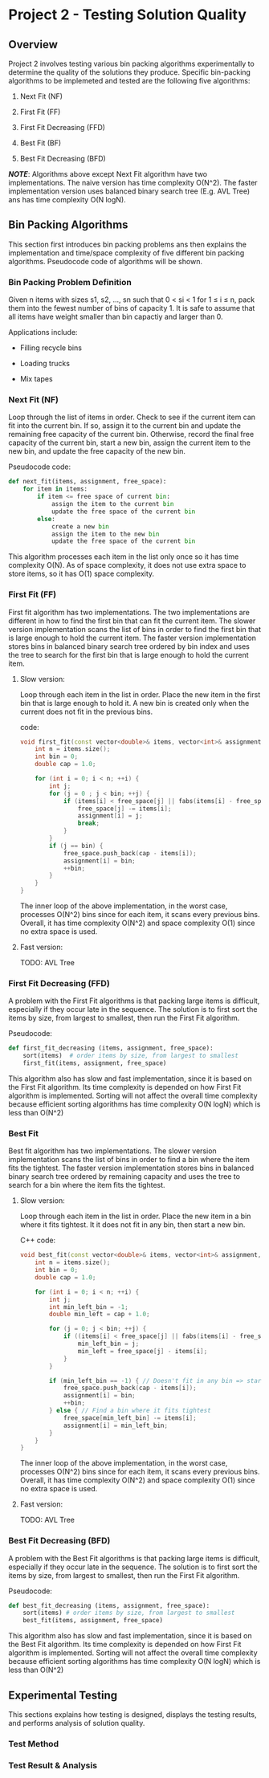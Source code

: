 # Project 2 - Testing Solution Quality

## Overview

Project 2 involves testing various bin packing algorithms experimentally to determine the quality of the solutions they produce. Specific bin-packing algorithms to be implemeted and tested are the following five algorithms:

1. Next Fit (NF)

2. First Fit (FF)

3. First Fit Decreasing (FFD)

4. Best Fit (BF)

5. Best Fit Decreasing (BFD)

***NOTE***: Algorithms above except Next Fit algorithm have two implementations. The naive version has time complexity O(N^2). The faster implementation version uses balanced binary search tree (E.g. AVL Tree) ans has time complexity O(N logN).

## Bin Packing Algorithms

This section first introduces bin packing problems ans then explains the implementation and time/space complexity of five different bin packing algorithms. Pseudocode code of algorithms will be shown.

### Bin Packing Problem Definition

Given n items with sizes s1, s2, ..., sn such that 0 < si < 1 for 1 ≤ i ≤ n, pack them into the fewest number of bins of capacity 1. It is safe to assume that all items have weight smaller than bin capactiy and larger than 0.

Applications include:

* Filling recycle bins

* Loading trucks

* Mix tapes

### Next Fit (NF)

Loop through the list of items in order. Check to see if the current item can fit into the current bin. If so, assign it to the current bin and update the remaining free capacity of the current bin. Otherwise, record the final free capacity of the current bin, start a new bin, assign the current item to the new bin, and update the free capacity of the new bin.

Pseudocode code:

```python
def next_fit(items, assignment, free_space):
    for item in items:
        if item <= free space of current bin:
            assign the item to the current bin
            update the free space of the current bin
        else:
            create a new bin
            assign the item to the new bin
            update the free space of the current bin
```

This algorithm processes each item in the list only once so it has time complexity O(N). As of space complexity, it does not use extra space to store items, so it has O(1) space complexity.

### First Fit (FF)

First fit algorithm has two implementations. The two implementations are different in how to find the first bin that can fit the current item.  The slower version implementation scans the list of bins in order to find the first bin that is large enough to hold the current item. The faster version implementation stores bins in balanced binary search tree ordered by bin index and uses the tree to search for the first bin that is large enough to hold the current item.

1. Slow version:

    Loop through each item in the list in order. Place the new item in the first bin that is large enough to hold it. A new bin is created only when the current does not fit in the previous bins.

     code:

    ```c++
    void first_fit(const vector<double>& items, vector<int>& assignment, vector<double>& free_space) {
        int n = items.size();
        int bin = 0;
        double cap = 1.0;

        for (int i = 0; i < n; ++i) {
            int j;
            for (j = 0 ; j < bin; ++j) {
                if (items[i] < free_space[j] || fabs(items[i] - free_space[j]) < __DBL_EPSILON__) {
                    free_space[j] -= items[i];
                    assignment[i] = j;
                    break;
                }
            }
            if (j == bin) {
                free_space.push_back(cap - items[i]);
                assignment[i] = bin;
                ++bin;
            }
        }
    }
    ```

    The inner loop of the above implementation, in the worst case, processes O(N^2) bins since for each item, it scans every previous bins. Overall, it has time complexity O(N^2) and space complexity O(1) since no extra space is used.

2. Fast version:

    TODO: AVL Tree

### First Fit Decreasing (FFD)

A problem with the First Fit algorithms is that packing large items is difficult, especially if they occur late in the sequence. The solution is to first sort the items by size, from largest to smallest, then run the First Fit algorithm.

Pseudocode:

```python
def first_fit_decreasing (items, assignment, free_space):
    sort(items)  # order items by size, from largest to smallest
    first_fit(items, assignment, free_space)
```

This algorithm also has slow and fast implementation, since it is based on the First Fit algorithm. Its time complexity is depended on how First Fit algorithm is implemented. Sorting will not affect the overall time complexity because efficient sorting algorithms has time complexity O(N logN) which is less than O(N^2)

### Best Fit

Best fit algorithm has two implementations. The slower version implementation scans the list of bins in order to find a bin where the item fits the tightest. The faster version implementation stores bins in balanced binary search tree ordered by remaining capacity and uses the tree to search for a bin where the item fits the tightest.

1. Slow version:

    Loop through each item in the list in order. Place the new item in a bin where it fits tightest. It it does not fit in any bin, then start a new bin.

    C++ code:

    ```c++
    void best_fit(const vector<double>& items, vector<int>& assignment, vector<double>& free_space) {
        int n = items.size();
        int bin = 0;
        double cap = 1.0;

        for (int i = 0; i < n; ++i) {
            int j;
            int min_left_bin = -1;
            double min_left = cap + 1.0;

            for (j = 0; j < bin; ++j) {
                if ((items[i] < free_space[j] || fabs(items[i] - free_space[j]) < __DBL_EPSILON__) && free_space[j] - items[i] < min_left) {
                    min_left_bin = j;
                    min_left = free_space[j] - items[i];
                }
            }

            if (min_left_bin == -1) { // Doesn't fit in any bin => start a new bin
                free_space.push_back(cap - items[i]);
                assignment[i] = bin;
                ++bin;
            } else { // Find a bin where it fits tightest
                free_space[min_left_bin] -= items[i];
                assignment[i] = min_left_bin;
            }
        }
    }
    ```

    The inner loop of the above implementation, in the worst case, processes O(N^2) bins since for each item, it scans every previous bins. Overall, it has time complexity O(N^2) and space complexity O(1) since no extra space is used.

2. Fast version:

    TODO: AVL Tree

### Best Fit Decreasing (BFD)

A problem with the Best Fit algorithms is that packing large items is difficult, especially if they occur late in the sequence. The solution is to first sort the items by size, from largest to smallest, then run the First Fit algorithm.

Pseudocode:

```python
def best_fit_decreasing (items, assignment, free_space):
    sort(items) # order items by size, from largest to smallest
    best_fit(items, assignment, free_space)
```

This algorithm also has slow and fast implementation, since it is based on the Best Fit algorithm. Its time complexity is depended on how First Fit algorithm is implemented. Sorting will not affect the overall time complexity because efficient sorting algorithms has time complexity O(N logN) which is less than O(N^2)

## Experimental Testing

This sections explains how testing is designed, displays the testing results, and performs analysis of solution quality.

### Test Method

### Test Result & Analysis